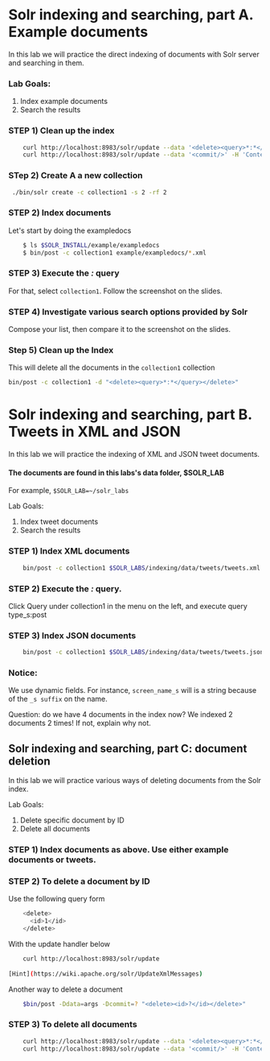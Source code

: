 # Solr indexing and searching, part A. Example documents 

In this lab we will practice the direct indexing of documents with Solr server and searching in them.

### Lab Goals:


1. Index example documents
2. Search the results


### STEP 1) Clean up the index 
```bash
    curl http://localhost:8983/solr/update --data '<delete><query>*:*</query></delete>' -H 'Content-type:text/xml; charset=utf-8'
    curl http://localhost:8983/solr/update --data '<commit/>' -H 'Content-type:text/xml; charset=utf-8'
```


### STep 2) Create A a new collection

```bash 
 ./bin/solr create -c collection1 -s 2 -rf 2

```

### STEP 2) Index documents


Let's start by doing the exampledocs

```bash
    $ ls $SOLR_INSTALL/example/exampledocs
    $ bin/post -c collection1 example/exampledocs/*.xml
```

### STEP 3) Execute the *:* query
 For that, select `collection1`. Follow the screenshot on the slides.

### STEP 4) Investigate various search options provided by Solr
 Compose your list, then compare it to the screenshot on the slides.

### Step 5) Clean up the Index

This will delete all the documents in  the `collection1` collection

```bash
bin/post -c collection1 -d "<delete><query>*:*</query></delete>"
```


# Solr indexing and searching, part B. Tweets in XML and JSON

In this lab we will practice the indexing of XML and JSON tweet documents.

#### The documents are found in this labs's data folder, $SOLR_LAB

For example, `$SOLR_LAB=~/solr_labs`


Lab Goals:

1. Index tweet documents
2. Search the results

### STEP 1) Index XML documents
```bash
    bin/post -c collection1 $SOLR_LABS/indexing/data/tweets/tweets.xml
```
### STEP 2) Execute the *:* query. 

Click Query under collection1 in the menu on the left, and execute query type_s:post

### STEP 3) Index JSON documents
```bash
    bin/post -c collection1 $SOLR_LABS/indexing/data/tweets/tweets.json
```
### Notice:

We use dynamic fields. For instance, `screen_name_s` will is a string because of the `_s suffix` on the name.

Question: do we have 4 documents in the index now? We indexed 2 documents 2 times! If not, explain why not.


## Solr indexing and searching, part C: document deletion

In this lab we will practice various ways of deleting documents from the Solr index.


Lab Goals:

1. Delete specific document by ID
2. Delete all documents

### STEP 1) Index documents as above. Use either example documents or tweets.

### STEP 2) To delete a document by ID

Use the following query form
```bash
    <delete>
      <id>1</id>
    </delete>
```
With the update handler below 
```bash
    curl http://localhost:8983/solr/update
    
[Hint](https://wiki.apache.org/solr/UpdateXmlMessages)
```
Another way to delete a document
```bash
    $bin/post -Ddata=args -Dcommit=? "<delete><id>?</id></delete>"
```
### STEP 3) To delete all documents
```bash
    curl http://localhost:8983/solr/update --data '<delete><query>*:*</query></delete>' -H 'Content-type:text/xml; charset=utf-8'
    curl http://localhost:8983/solr/update --data '<commit/>' -H 'Content-type:text/xml; charset=utf-8'
```
